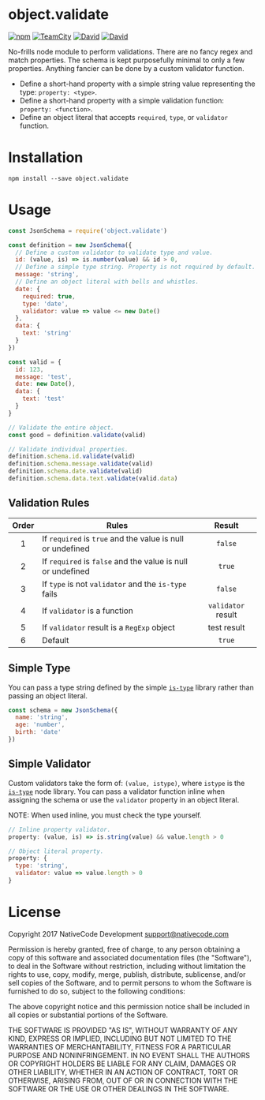# object.validate

[![npm](https://img.shields.io/npm/v/object.validate.svg?style=flat-square)](https://www.npmjs.com/package/object.validate)
[![TeamCity](https://img.shields.io/teamcity/https/build.nativecode.com/s/objectvalidate_continuous.svg?style=flat-square)](https://build.nativecode.com/viewType.html?buildTypeId=objectvalidate_continuous&guest=1)
[![David](https://img.shields.io/david/nativecode-dev/object.validate.svg?style=flat-square&label=deps)](https://www.npmjs.com/package/object.validate)
[![David](https://img.shields.io/david/dev/nativecode-dev/object.validate.svg?style=flat-square&label=devdeps)](https://www.npmjs.com/package/object.validate)

No-frills node module to perform validations. There are no fancy regex and match properties. The schema is
kept purposefully minimal to only a few properties. Anything fancier can be done by a custom validator
function.

- Define a short-hand property with a simple string value representing the type: `property: <type>`.
- Define a short-hand property with a simple validation function: `property: <function>`.
- Define an object literal that accepts `required`, `type`, or `validator` function.

# Installation
```
npm install --save object.validate
```

# Usage
```javascript
const JsonSchema = require('object.validate')

const definition = new JsonSchema({
  // Define a custom validator to validate type and value.
  id: (value, is) => is.number(value) && id > 0,
  // Define a simple type string. Property is not required by default.
  message: 'string',
  // Define an object literal with bells and whistles.
  date: {
    required: true,
    type: 'date',
    validator: value => value <= new Date()
  },
  data: {
    text: 'string'
  }
})

const valid = {
  id: 123,
  message: 'test',
  date: new Date(),
  data: {
    text: 'test'
  }
}

// Validate the entire object.
const good = definition.validate(valid)

// Validate individual properties.
definition.schema.id.validate(valid)
definition.schema.message.validate(valid)
definition.schema.date.validate(valid)
definition.schema.data.text.validate(valid.data)
```

## Validation Rules
| Order | Rules                                                           | Result                  |
|:-----:|-----------------------------------------------------------------|:-----------------------:|
|1      | If `required` is `true` and the value is null or undefined      | `false`                 |
|2      | If `required` is `false` and the value is null or undefined     | `true`                  |
|3      | If `type` is not `validator` and the `is-type` fails            | `false`                 |
|4      | If `validator` is a function                                    | `validator` result      |
|5      | If `validator` result is a `RegExp` object                      | test result             |
|6      | Default                                                         | `true`                  |


## Simple Type
You can pass a type string defined by the simple [`is-type`](https://www.npmjs.com/package/is-type) library
rather than passing an object literal.
```javascript
const schema = new JsonSchema({
  name: 'string',
  age: 'number',
  birth: 'date'
})
```

## Simple Validator
Custom validators take the form of: `(value, istype)`, where `istype` is the
[`is-type`](https://www.npmjs.com/package/is-type) node library. You can pass a validator function inline
when assigning the schema or use the `validator` property in an object literal.

NOTE: When used inline, you must check the type yourself.

```javascript
// Inline property validator.
property: (value, is) => is.string(value) && value.length > 0

// Object literal property.
property: {
  type: 'string',
  validator: value => value.length > 0
}
```

# License
Copyright 2017 NativeCode Development <support@nativecode.com>

Permission is hereby granted, free of charge, to any person obtaining a copy of this software and associated documentation files (the "Software"), to deal in the Software without restriction, including without limitation the rights to use, copy, modify, merge, publish, distribute, sublicense, and/or sell copies of the Software, and to permit persons to whom the Software is furnished to do so, subject to the following conditions:

The above copyright notice and this permission notice shall be included in all copies or substantial portions of the Software.

THE SOFTWARE IS PROVIDED "AS IS", WITHOUT WARRANTY OF ANY KIND, EXPRESS OR IMPLIED, INCLUDING BUT NOT LIMITED TO THE WARRANTIES OF MERCHANTABILITY, FITNESS FOR A PARTICULAR PURPOSE AND NONINFRINGEMENT. IN NO EVENT SHALL THE AUTHORS OR COPYRIGHT HOLDERS BE LIABLE FOR ANY CLAIM, DAMAGES OR OTHER LIABILITY, WHETHER IN AN ACTION OF CONTRACT, TORT OR OTHERWISE, ARISING FROM, OUT OF OR IN CONNECTION WITH THE SOFTWARE OR THE USE OR OTHER DEALINGS IN THE SOFTWARE.
